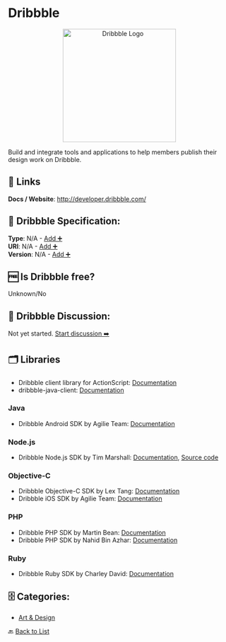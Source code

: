 # Dribbble
<p align="center">
    <img width="256" src="https://raw.githubusercontent.com/apis-list/apis-list/main/apis/dribbble/logo_256x256.png" alt="Dribbble Logo"/>
</p>
Build and integrate tools and applications to help members publish their design work on Dribbble.

##  🔗 Links
**Docs / Website**: http://developer.dribbble.com/

## 🧬 Dribbble Specification:
**Type**: N/A - [Add ➕](https://github.com/apis-list/apis-list/edit/main/apis/dribbble/dribbble.yaml)  
**URI**: N/A - [Add ➕](https://github.com/apis-list/apis-list/edit/main/apis/dribbble/dribbble.yaml)  
**Version**: N/A - [Add ➕](https://github.com/apis-list/apis-list/edit/main/apis/dribbble/dribbble.yaml)

## 🆓 Is Dribbble free?
 Unknown/No 

## 💬 Dribbble Discussion:
Not yet started. [Start discussion ➡️](https://github.com/apis-list/apis-list/discussions/new)

## 🗂️ Libraries
### 
- Dribbble client library for ActionScript: [Documentation](http://www.sangupta.com/projects/as3dribbble)
- dribbble-java-client: [Documentation](http://www.sangupta.com/projects/dribbble-java-client.html)
### Java
- Dribbble Android SDK by Agilie Team: [Documentation](https://github.com/agilie/dribbble-android-sdk)
### Node.js
- Dribbble Node.js SDK by Tim Marshall: [Documentation](https://www.npmjs.com/package/dribbble-api), [Source code](https://github.com/tmarshall/Dribbble-API)
### Objective-C
- Dribbble Objective-C SDK by Lex Tang: [Documentation](https://github.com/lexrus/LTDribbbleAPI)
- Dribbble iOS SDK by Agilie Team: [Documentation](https://github.com/agilie/dribbble-ios-sdk)
### PHP
- Dribbble PHP SDK by Martin Bean: [Documentation](https://github.com/martinbean/dribbble-php)
- Dribbble PHP SDK by Nahid Bin Azhar: [Documentation](https://github.com/nahid/dribbble-php-client)
### Ruby
- Dribbble Ruby SDK by Charley David: [Documentation](https://github.com/Calyhre/dribbble)


## 🗄️ Categories:
- [Art & Design](https://github.com/apis-list/apis-list#art--design-)

🔙  [Back to List](https://github.com/apis-list/apis-list)

